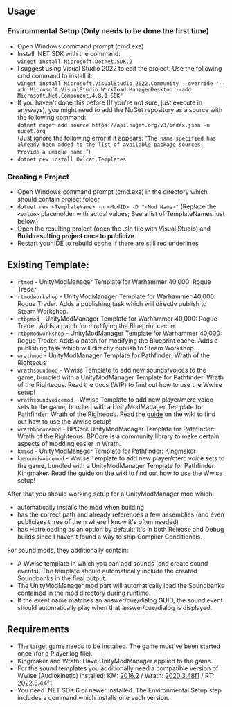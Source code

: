 ## Usage

### Environmental Setup (Only needs to be done the first time)
- Open Windows command prompt (cmd.exe)
- Install .NET SDK with the command:  
  `winget install Microsoft.Dotnet.SDK.9`
- I suggest using Visual Studio 2022 to edit the project. Use the following cmd command to install it:  
  `winget install Microsoft.VisualStudio.2022.Community --override "--add Microsoft.VisualStudio.Workload.ManagedDesktop --add Microsoft.Net.Component.4.8.1.SDK"`
- If you haven't done this before (If you're not sure, just execute in anyways), you might need to add the NuGet repository as a source with the following command:  
  `dotnet nuget add source https://api.nuget.org/v3/index.json -n nuget.org`  
  (Just ignore the following error if it appears: "`The name specified has already been added to the list of available package sources. Provide a unique name.`")
- `dotnet new install Owlcat.Templates`

### Creating a Project
- Open Windows command prompt (cmd.exe) in the directory which should contain project folder
- `dotnet new <TemplateName> -n <ModID> -D "<Mod Name>"`  (Replace the `<value>` placeholder with actual values; See a list of TemplateNames just below.)
- Open the resulting project (open the .sln file with Visual Studio) and **Build resulting project once to publicize**
- Restart your IDE to rebuild cache if there are still red underlines

## Existing Template:

- `rtmod`  - UnityModManager Template for Warhammer 40,000: Rogue Trader
- `rtmodworkshop`  - UnityModManager Template for Warhammer 40,000: Rogue Trader. Adds a publishing task which will directly publish to Steam Workshop.
- `rtbpmod`  - UnityModManager Template for Warhammer 40,000: Rogue Trader. Adds a patch for modifying the Blueprint cache.
- `rtbpmodworkshop`  - UnityModManager Template for Warhammer 40,000: Rogue Trader. Adds a patch for modifying the Blueprint cache. Adds a publishing task which will directly publish to Steam Workshop.
- `wrathmod`  - UnityModManager Template for Pathfinder: Wrath of the Righteous
- `wrathsoundmod`  - Wwise Template to add new sounds/voices to the game, bundled with a UnityModManager Template for Pathfinder: Wrath of the Righteous. Read the docs (WIP) to find out how to use the Wwise setup!
- `wrathsoundvoicemod`  - Wwise Template to add new player/merc voice sets to the game, bundled with a UnityModManager Template for Pathfinder: Wrath of the Righteous. Read the [guide](https://github.com/WittleWolfie/OwlcatModdingWiki/wiki/Creating-Custom-SoundBanks) on the wiki to find out how to use the Wwise setup!
- `wrathbpcoremod` - BPCore UnityModManager Template for Pathfinder: Wrath of the Righteous. BPCore is a community library to make certain aspects of modding easier in Wrath.
- `kmmod` - UnityModManager Template for Pathfinder: Kingmaker
- `kmsoundvoicemod`  - Wwise Template to add new player/merc voice sets to the game, bundled with a UnityModManager Template for Pathfinder: Kingmaker. Read the [guide](https://github.com/WittleWolfie/OwlcatModdingWiki/wiki/Creating-Custom-SoundBanks) on the wiki to find out how to use the Wwise setup!

After that you should working setup for a UnityModManager mod which:

- automatically installs the mod when building
- has the correct path and already references a few assemblies (and even publicizes three of them where I know it's often needed)
- has Hotreloading as an option by default; it's in both Release and Debug builds since I haven't found a way to ship Compiler Conditionals.

For sound mods, they additionally contain:

- A Wwise template in which you can add sounds (and create sound events). The template should automatically include the created Soundbanks in the final output.
- The UnityModManager mod part will automatically load the Soundbanks contained in the mod directory during runtime.
- If the event name matches an answer/cue/dialog GUID, the sound event should automatically play when that answer/cue/dialog is displayed.

## Requirements

- The target game needs to be installed. The game must've been started once (for a Player.log file).
- Kingmaker and Wrath: Have UnityModManager applied to the game.
- For the sound templates you additionally need a compatible version of Wwise (Audiokinetic) installed: KM: [2016.2](https://unity.com/releases/editor/whats-new/2018.4.10#installs) / Wrath: [2020.3.48f1](https://unity.com/releases/editor/whats-new/2020.3.48#installs) / RT: [2022.3.44f1](https://unity.com/releases/editor/whats-new/2022.3.44#installs).
- You need .NET SDK 6 or newer installed. The Environmental Setup step includes a command which installs one such version.
